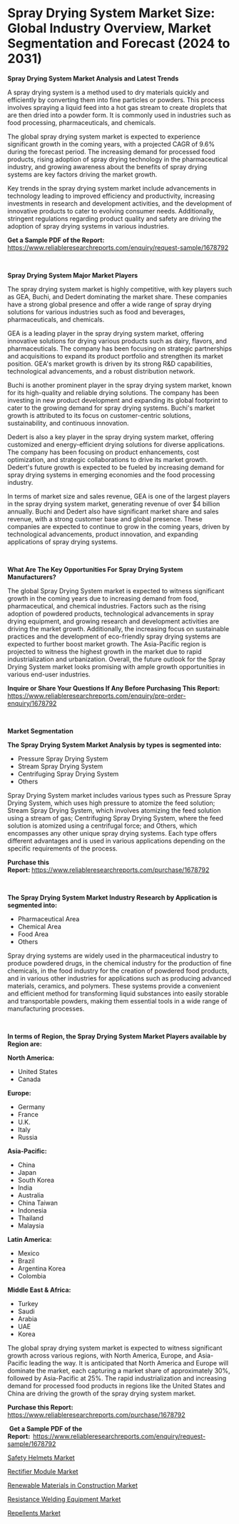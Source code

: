 <p><h1>Spray Drying System Market Size: Global Industry Overview, Market Segmentation and Forecast (2024 to 2031)</h1></p><p><strong>Spray Drying System Market Analysis and Latest Trends</strong></p>
<p><p>A spray drying system is a method used to dry materials quickly and efficiently by converting them into fine particles or powders. This process involves spraying a liquid feed into a hot gas stream to create droplets that are then dried into a powder form. It is commonly used in industries such as food processing, pharmaceuticals, and chemicals.</p><p>The global spray drying system market is expected to experience significant growth in the coming years, with a projected CAGR of 9.6% during the forecast period. The increasing demand for processed food products, rising adoption of spray drying technology in the pharmaceutical industry, and growing awareness about the benefits of spray drying systems are key factors driving the market growth.</p><p>Key trends in the spray drying system market include advancements in technology leading to improved efficiency and productivity, increasing investments in research and development activities, and the development of innovative products to cater to evolving consumer needs. Additionally, stringent regulations regarding product quality and safety are driving the adoption of spray drying systems in various industries.</p></p>
<p><strong>Get a Sample PDF of the Report:&nbsp;</strong> <a href="https://www.reliableresearchreports.com/enquiry/request-sample/1678792">https://www.reliableresearchreports.com/enquiry/request-sample/1678792</a></p>
<p>&nbsp;</p>
<p><strong>Spray Drying System Major Market Players</strong></p>
<p><p>The spray drying system market is highly competitive, with key players such as GEA, Buchi, and Dedert dominating the market share. These companies have a strong global presence and offer a wide range of spray drying solutions for various industries such as food and beverages, pharmaceuticals, and chemicals.</p><p>GEA is a leading player in the spray drying system market, offering innovative solutions for drying various products such as dairy, flavors, and pharmaceuticals. The company has been focusing on strategic partnerships and acquisitions to expand its product portfolio and strengthen its market position. GEA's market growth is driven by its strong R&D capabilities, technological advancements, and a robust distribution network.</p><p>Buchi is another prominent player in the spray drying system market, known for its high-quality and reliable drying solutions. The company has been investing in new product development and expanding its global footprint to cater to the growing demand for spray drying systems. Buchi's market growth is attributed to its focus on customer-centric solutions, sustainability, and continuous innovation.</p><p>Dedert is also a key player in the spray drying system market, offering customized and energy-efficient drying solutions for diverse applications. The company has been focusing on product enhancements, cost optimization, and strategic collaborations to drive its market growth. Dedert's future growth is expected to be fueled by increasing demand for spray drying systems in emerging economies and the food processing industry.</p><p>In terms of market size and sales revenue, GEA is one of the largest players in the spray drying system market, generating revenue of over $4 billion annually. Buchi and Dedert also have significant market share and sales revenue, with a strong customer base and global presence. These companies are expected to continue to grow in the coming years, driven by technological advancements, product innovation, and expanding applications of spray drying systems.</p></p>
<p>&nbsp;</p>
<p><strong>What Are The Key Opportunities For Spray Drying System Manufacturers?</strong></p>
<p><p>The global Spray Drying System market is expected to witness significant growth in the coming years due to increasing demand from food, pharmaceutical, and chemical industries. Factors such as the rising adoption of powdered products, technological advancements in spray drying equipment, and growing research and development activities are driving the market growth. Additionally, the increasing focus on sustainable practices and the development of eco-friendly spray drying systems are expected to further boost market growth. The Asia-Pacific region is projected to witness the highest growth in the market due to rapid industrialization and urbanization. Overall, the future outlook for the Spray Drying System market looks promising with ample growth opportunities in various end-user industries.</p></p>
<p><strong>Inquire or Share Your Questions If Any Before Purchasing This Report:</strong> <a href="https://www.reliableresearchreports.com/enquiry/pre-order-enquiry/1678792">https://www.reliableresearchreports.com/enquiry/pre-order-enquiry/1678792</a></p>
<p>&nbsp;</p>
<p><strong>Market Segmentation</strong></p>
<p><strong>The Spray Drying System Market Analysis by types is segmented into:</strong></p>
<p><ul><li>Pressure Spray Drying System</li><li>Stream Spray Drying System</li><li>Centrifuging Spray Drying System</li><li>Others</li></ul></p>
<p><p>Spray Drying System market includes various types such as Pressure Spray Drying System, which uses high pressure to atomize the feed solution; Stream Spray Drying System, which involves atomizing the feed solution using a stream of gas; Centrifuging Spray Drying System, where the feed solution is atomized using a centrifugal force; and Others, which encompasses any other unique spray drying systems. Each type offers different advantages and is used in various applications depending on the specific requirements of the process.</p></p>
<p><strong>Purchase this Report:&nbsp;</strong><a href="https://www.reliableresearchreports.com/purchase/1678792">https://www.reliableresearchreports.com/purchase/1678792</a></p>
<p>&nbsp;</p>
<p><strong>The Spray Drying System Market Industry Research by Application is segmented into:</strong></p>
<p><ul><li>Pharmaceutical Area</li><li>Chemical Area</li><li>Food Area</li><li>Others</li></ul></p>
<p><p>Spray drying systems are widely used in the pharmaceutical industry to produce powdered drugs, in the chemical industry for the production of fine chemicals, in the food industry for the creation of powdered food products, and in various other industries for applications such as producing advanced materials, ceramics, and polymers. These systems provide a convenient and efficient method for transforming liquid substances into easily storable and transportable powders, making them essential tools in a wide range of manufacturing processes.</p></p>
<p>&nbsp;</p>
<p><strong>In terms of Region, the Spray Drying System Market Players available by Region are:</strong></p>
<p>
    <p> <strong> North America: </strong>
        <ul>
            <li>United States</li>
            <li>Canada</li>
        </ul>
        </p> 
    <p> <strong> Europe: </strong>
        <ul>
            <li>Germany</li>
            <li>France</li>
            <li>U.K.</li>
            <li>Italy</li>
            <li>Russia</li>
        </ul>
        </p> 
    <p> <strong> Asia-Pacific: </strong>
        <ul>
            <li>China</li>
            <li>Japan</li>
            <li>South Korea</li>
            <li>India</li>
            <li>Australia</li>
            <li>China Taiwan</li>
            <li>Indonesia</li>
            <li>Thailand</li>
            <li>Malaysia</li>
        </ul>
        </p> 
    <p> <strong> Latin America: </strong>
        <ul>
            <li>Mexico</li>
            <li>Brazil</li>
            <li>Argentina Korea</li>
            <li>Colombia</li>
        </ul>
        </p> 
    <p> <strong> Middle East & Africa: </strong>
        <ul>
            <li>Turkey</li>
            <li>Saudi</li>
            <li>Arabia</li>
            <li>UAE</li>
            <li>Korea</li>
        </ul>
    </p>
    </p>
<p><p>The global spray drying system market is expected to witness significant growth across various regions, with North America, Europe, and Asia-Pacific leading the way. It is anticipated that North America and Europe will dominate the market, each capturing a market share of approximately 30%, followed by Asia-Pacific at 25%. The rapid industrialization and increasing demand for processed food products in regions like the United States and China are driving the growth of the spray drying system market.</p></p>
<p><strong>Purchase this Report: </strong><a href="https://www.reliableresearchreports.com/purchase/1678792">https://www.reliableresearchreports.com/purchase/1678792</a></p>
<p>&nbsp;<strong>Get a Sample PDF of the Report:&nbsp;&nbsp;</strong><a href="https://www.reliableresearchreports.com/enquiry/request-sample/1678792">https://www.reliableresearchreports.com/enquiry/request-sample/1678792</a></p>
<p><strong></strong></p>
<p><p><a href="https://medium.com/@sarademiri71/safety-helmets-market-outlook-industry-overview-and-forecast-2024-to-2031-80da33775353">Safety Helmets Market</a></p><p><a href="https://medium.com/@jeanlopez1945/rectifier-module-market-the-key-to-successful-business-strategy-forecast-till-2031-cf3ae26c41f7">Rectifier Module Market</a></p><p><a href="https://medium.com/@jeanlopez1945/renewable-materials-in-construction-market-report-reveals-the-latest-trends-and-growth-68719b164cb3">Renewable Materials in Construction Market</a></p><p><a href="https://medium.com/@rosejohnson762014/resistance-welding-equipment-market-insight-market-trends-growth-forecasted-from-2024-to-2031-d459376197bc">Resistance Welding Equipment Market</a></p><p><a href="https://medium.com/@rosejohnson762014/repellents-market-furnishes-information-on-market-share-market-trends-and-market-growth-103119877812">Repellents Market</a></p></p>